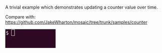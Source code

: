A trivial example which demonstrates updating a counter value over time.

Compare with: https://github.com/JakeWharton/mosaic/tree/trunk/samples/counter

![Example in action](https://github.com/varabyte/media/raw/main/konsole/screencasts/konsole-counter.gif)